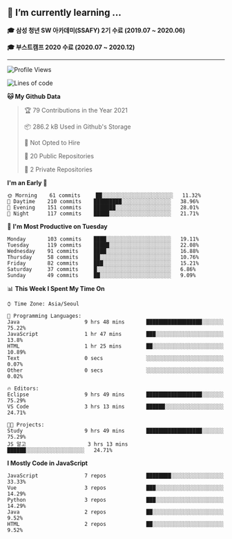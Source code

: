 ## 🌱 I’m currently learning ...

**🎓 삼성 청년 SW 아카데미(SSAFY) 2기 수료 (2019.07 ~ 2020.06)**

**🎓 부스트캠프 2020 수료 (2020.07 ~ 2020.12)**
 
-----

<!--START_SECTION:waka-->
![Profile Views](http://img.shields.io/badge/Profile%20Views-8-blue)

![Lines of code](https://img.shields.io/badge/From%20Hello%20World%20I%27ve%20Written-2.9%20million%20lines%20of%20code-blue)

**🐱 My Github Data** 

> 🏆 79 Contributions in the Year 2021
 > 
> 📦 286.2 kB Used in Github's Storage 
 > 
> 🚫 Not Opted to Hire
 > 
> 📜 20 Public Repositories 
 > 
> 🔑 2 Private Repositories  
 > 
**I'm an Early 🐤** 

```text
🌞 Morning    61 commits     ██░░░░░░░░░░░░░░░░░░░░░░░   11.32% 
🌆 Daytime    210 commits    █████████░░░░░░░░░░░░░░░░   38.96% 
🌃 Evening    151 commits    ███████░░░░░░░░░░░░░░░░░░   28.01% 
🌙 Night      117 commits    █████░░░░░░░░░░░░░░░░░░░░   21.71%

```
📅 **I'm Most Productive on Tuesday** 

```text
Monday       103 commits    ████░░░░░░░░░░░░░░░░░░░░░   19.11% 
Tuesday      119 commits    █████░░░░░░░░░░░░░░░░░░░░   22.08% 
Wednesday    91 commits     ████░░░░░░░░░░░░░░░░░░░░░   16.88% 
Thursday     58 commits     ██░░░░░░░░░░░░░░░░░░░░░░░   10.76% 
Friday       82 commits     ███░░░░░░░░░░░░░░░░░░░░░░   15.21% 
Saturday     37 commits     █░░░░░░░░░░░░░░░░░░░░░░░░   6.86% 
Sunday       49 commits     ██░░░░░░░░░░░░░░░░░░░░░░░   9.09%

```


📊 **This Week I Spent My Time On** 

```text
⌚︎ Time Zone: Asia/Seoul

💬 Programming Languages: 
Java                     9 hrs 48 mins       ██████████████████░░░░░░░   75.22% 
JavaScript               1 hr 47 mins        ███░░░░░░░░░░░░░░░░░░░░░░   13.8% 
HTML                     1 hr 25 mins        ██░░░░░░░░░░░░░░░░░░░░░░░   10.89% 
Text                     0 secs              ░░░░░░░░░░░░░░░░░░░░░░░░░   0.07% 
Other                    0 secs              ░░░░░░░░░░░░░░░░░░░░░░░░░   0.02%

🔥 Editors: 
Eclipse                  9 hrs 49 mins       ██████████████████░░░░░░░   75.29% 
VS Code                  3 hrs 13 mins       ██████░░░░░░░░░░░░░░░░░░░   24.71%

🐱‍💻 Projects: 
Study                    9 hrs 49 mins       ██████████████████░░░░░░░   75.29% 
JS 알고                    3 hrs 13 mins       ██████░░░░░░░░░░░░░░░░░░░   24.71%

```

**I Mostly Code in JavaScript** 

```text
JavaScript               7 repos             ████████░░░░░░░░░░░░░░░░░   33.33% 
Vue                      3 repos             ███░░░░░░░░░░░░░░░░░░░░░░   14.29% 
Python                   3 repos             ███░░░░░░░░░░░░░░░░░░░░░░   14.29% 
Java                     2 repos             ██░░░░░░░░░░░░░░░░░░░░░░░   9.52% 
HTML                     2 repos             ██░░░░░░░░░░░░░░░░░░░░░░░   9.52%

```



<!--END_SECTION:waka-->
